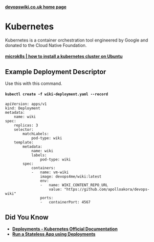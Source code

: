 
#### [devopswiki.co.uk home page](/)

# Kubernetes

Kubernetes is a container orchestration tool engineered by Google and donated to the Cloud Native Foundation.

#### [microk8s | how to install a kubernetes cluster on Ubuntu](/kubernetes/kubernetes-microk8s)


## Example Deployment Descriptor

Use this with this command.

#### **`kubectl create -f wiki-deployment.yaml --record`**

```
apiVersion: apps/v1
kind: Deployment
metadata:
    name: wiki
spec:
    replicas: 3
    selector:
        matchLabels:
            pod-type: wiki
    template:
        metadata:
            name: wiki
            labels:
                pod-type: wiki
        spec:
            containers:
            -   name: vm-wiki
                image: devops4me/wiki:latest
                env:
                -   name: WIKI_CONTENT_REPO_URL
                    value: "https://github.com/apolloakora/devops-wiki"
                ports:
                -   containerPort: 4567
```




## Did You Know


- **[Deployments - Kubernetes Official Documentation](https://kubernetes.io/docs/concepts/workloads/controllers/deployment/)**
- **[Run a Stateless App using Deployments](https://kubernetes.io/docs/tasks/run-application/run-stateless-application-deployment/)**
